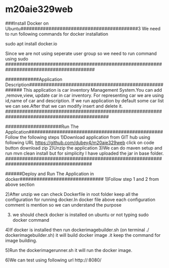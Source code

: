 # m20aie329web
###Install Docker on Ubuntu##########################################3
We need to run following commands for docker installation

sudo apt install docker.io

Since we are not using seperate user group so we need to run command using sudo
########################################################################################

############Application Description######################################################
This application is car inventory Management System.You can add ,remove,view,
update car in car inventory. For representing car we are using id,name of car
and description.
If we run application by default some car list we can see.After that we can modify 
insert and delete it.
#############################################################################################

####################Run The Application################################################
Follow the following steps 
1)Download application from GIT hub using following URL
https://github.com/dubey4/m20aie329web
click on code button download zip
2)Unzip the application
3)We can do maven setup and run mvn clean install but for simplicity I have uploaded the
jar in base folder.
#######################################################################################

######Deploy and Run The Application in docker##############################
1)Follow step 1 and 2 from above section

2)After unzip we can check Dockerfile in root folder keep all the configuration for running docker.In docker file above each configuration comment is mention so we can understand the purpose

3) we should check docker is installed on ubuntu or not typing sudo docker command

4)If docker is installed then run dockerimagebuilder.sh (on terminal ./ dockerimagebuilder.sh)
it will build docker image .it keep the command for image building.

5)Run the dockerimagerunner.sh it will run the docker image.

6)We can test using following url
http://<docker-server-ip>:8080/